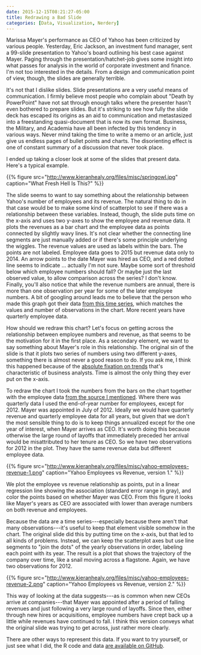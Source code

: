 ```yaml
---
date: 2015-12-15T08:21:27-05:00
title: Redrawing a Bad Slide
categories: [Data, Visualization, Nerdery]
---
```


Marissa Mayer's performance as CEO of Yahoo has been criticized by various people. Yesterday, Eric Jackson, an investment fund manager, sent a 99-slide presentation to Yahoo's board outlining his best case against Mayer.  Paging through the presentation/hatchet-job gives some insight into what passes for analysis in the world of corporate investment and finance. I'm not too interested in the details. From a design and communication point of view, though, the slides are generally terrible.

It's not that I dislike slides. Slide presentations are a very useful means of communication. I firmly believe most people who complain about "Death by PowerPoint" have not sat through enough talks where the presenter hasn't even bothered to prepare slides. But it's striking to see how fully the slide deck has escaped its origins as an aid to communication and metastasized into a freestanding quasi-document that is now its own format. Business, the Military, and Academia have all been infected by this tendency in various ways. Never mind taking the time to write a memo or an article, just give us endless pages of bullet points and charts. The disorienting effect is one of constant summary of a discussion that never took place.

I ended up taking a closer look at some of the slides that present data. Here's a typical example.

{{% figure src="http://www.kieranhealy.org/files/misc/springowl.jpg" caption="What Fresh Hell Is This?" %}}

The slide seems to want to say something about the relationship between Yahoo's number of employees and its revenue. The natural thing to do in that case would be to make some kind of scatterplot to see if there was a relationship between these variables. Instead, though, the slide puts time on the x-axis and uses two y-axes to show the employee and revenue data. It plots the revenues as a bar chart and the employee data as points connected by slightly wavy lines. It's not clear whether the connecting line segments are just manually added or if there's some principle underlying the wiggles. The revenue values are used as labels within the bars. The points are not labeled. Employee data goes to 2015 but revenue data only to 2014. An arrow points to the date Mayer was hired as CEO, and a red dotted line seems to indicate ... actually I'm not sure. Maybe some sort of threshold below which employee numbers should fall? Or maybe just the last observed value, to allow comparison across the series? I don't know. Finally, you'll also notice that while the revenue numbers are annual, there is more than one observation per year for some of the later employee numbers. A bit of googling around leads me to believe that the person who made this graph got their data [from this time series](https://atlas.qz.com/charts/41iiceqt), which matches the values and number of observations in the chart. More recent years have quarterly employee data.

How should we redraw this chart? Let's focus on getting across the relationship between employee numbers and revenue, as that seems to be the motivation for it in the first place. As a secondary element, we want to say something about Mayer's role in this relationship. The original sin of the slide is that it plots two series of numbers using two different y-axes, something there is almost never a good reason to do. If you ask me, I think this happened because of the [absolute fixation on trends](http://kieranhealy.org/blog/archives/2015/07/22/apple-sales-trends-q2-2015/) that's characteristic of business analysts. Time is almost the only thing they ever put on the x-axis.

To redraw the chart I took the numbers from the bars on the chart together with the employee data [from the source I mentioned](https://atlas.qz.com/charts/41iiceqt). Where there was quarterly data I used the end-of-year number for employees, except for 2012. Mayer was appointed in July of 2012. Ideally we would have quarterly revenue and quarterly employee data for all years, but given that we don't the most sensible thing to do is to keep things annualized except for the one year of interest, when Mayer arrives as CEO. It's worth doing this because otherwise the large round of layoffs that immediately preceded her arrival would be misattributed to her tenure as CEO. So we have two observations for 2012 in the plot. They have the same revenue data but different employee data.

{{% figure src="http://www.kieranhealy.org/files/misc/yahoo-employees-revenue-1.png" caption="Yahoo Employees vs Revenue, version 1." %}}

We plot the employee vs revenue relationship as points, put in a linear regression line showing the association (standard error range in gray), and color the points based on whether Mayer was CEO. From this figure it looks like Mayer's years as CEO are associated with lower than average numbers on both revenue and employees.

Because the data are a time series---especially because there aren't that many observations---it's useful to keep that element visible somehow in the chart. The original slide did this by putting time on the x-axis, but that led to all kinds of problems. Instead, we can keep the scatterplot axes but use line segments to "join the dots" of the yearly observations in order, labeling each point with its year. The result is a plot that shows the trajectory of the company over time, like a snail moving across a flagstone. Again, we have two observations for 2012.

{{% figure src="http://www.kieranhealy.org/files/misc/yahoo-employees-revenue-2.png" caption="Yahoo Employees vs Revenue, version 2." %}}

This way of looking at the data suggests---as is common when new CEOs arrive at companies---that Mayer was appointed after a period of falling revenues and just following a very large round of layoffs. Since then, either through new hires or acquisitions, employee numbers have crept back up a little while revenues have continued to fall. I think this version conveys what the original slide was trying to get across, just rather more clearly. 

There are other ways to represent this data. If you want to try yourself, or just see what I did, the R code and data [are available on GitHub](https://github.com/kjhealy/yahoo).

